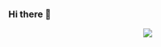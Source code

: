 ### Hi there 👋

<div id="header" align="center">
  <img src="[https://media.giphy.com/media/v1.Y2lkPTc5MGI3NjExcmVtZXMzYmwwOTJwd2tsNHBtdXRsZnNqbTgxZnNnbWhwNTE5aDlxdCZlcD12MV9pbnRlcm5hbF9naWZfYnlfaWQmY3Q9cw/smGCEo5zsAXtK4bqAT/giphy.gif]"/>
</div>
<!--
**DmitriyP31/DmitriyP31** is a ✨ _special_ ✨ repository because its `README.md` (this file) appears on your GitHub profile.

Here are some ideas to get you started:

- 🔭 I’m currently working on ...
- 🌱 I’m currently learning ...
- 👯 I’m looking to collaborate on ...
- 🤔 I’m looking for help with ...
- 💬 Ask me about ...
- 📫 How to reach me: ...
- 😄 Pronouns: ...
- ⚡ Fun fact: ...
-->
